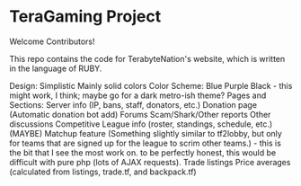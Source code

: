 TeraGaming Project
=======
Welcome Contributors!

This repo contains the code for TerabyteNation's website, which is written in the language of RUBY.

Design:
	Simplistic
	Mainly solid colors
Color Scheme:
	Blue 
	Purple
	Black - this might work, I think; maybe go for a dark metro-ish theme?
Pages and Sections:
	Server info (IP, bans, staff, donators, etc.)
	Donation page (Automatic donation bot add)
	Forums
	Scam/Shark/Other reports
	Other discussions
Competitive League info (roster, standings, schedule, etc.)
	(MAYBE) Matchup feature (Something slightly similar to tf2lobby, but only for teams that are signed up for the league to scrim other teams.) - this is the bit that I see the most work on.  to be perfectly honest, this would be difficult with pure php (lots of AJAX requests).
Trade listings
Price averages (calculated from listings, trade.tf, and backpack.tf)

